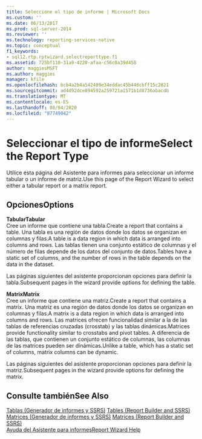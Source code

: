 ```yaml
---
title: Seleccione el tipo de informe | Microsoft Docs
ms.custom: ''
ms.date: 06/13/2017
ms.prod: sql-server-2014
ms.reviewer: ''
ms.technology: reporting-services-native
ms.topic: conceptual
f1_keywords:
- sql12.rtp.rptwizard.selectreporttype.f1
ms.assetid: 725bf110-31a9-4220-afaa-c56c0a39d458
author: maggiesMSFT
ms.author: maggies
manager: kfile
ms.openlocfilehash: bcb4a2b4a542409e34eddac45b446cbff15c2821
ms.sourcegitcommit: ad4d92dce894592a259721a1571b1d8736abacdb
ms.translationtype: MT
ms.contentlocale: es-ES
ms.lasthandoff: 08/04/2020
ms.locfileid: "87749042"
---
```

# <a name="select-the-report-type"></a><span data-ttu-id="641f1-102">Seleccionar el tipo de informe</span><span class="sxs-lookup"><span data-stu-id="641f1-102">Select the Report Type</span></span>
  <span data-ttu-id="641f1-103">Utilice esta página del Asistente para informes para seleccionar un informe tabular o un informe de matriz.</span><span class="sxs-lookup"><span data-stu-id="641f1-103">Use this page of the Report Wizard to select either a tabular report or a matrix report.</span></span>  
  
## <a name="options"></a><span data-ttu-id="641f1-104">Opciones</span><span class="sxs-lookup"><span data-stu-id="641f1-104">Options</span></span>  
 <span data-ttu-id="641f1-105">**Tabular**</span><span class="sxs-lookup"><span data-stu-id="641f1-105">**Tabular**</span></span>  
 <span data-ttu-id="641f1-106">Cree un informe que contiene una tabla.</span><span class="sxs-lookup"><span data-stu-id="641f1-106">Create a report that contains a table.</span></span> <span data-ttu-id="641f1-107">Una tabla es una región de datos donde los datos se organizan en columnas y filas.</span><span class="sxs-lookup"><span data-stu-id="641f1-107">A table is a data region in which data is arranged into columns and rows.</span></span> <span data-ttu-id="641f1-108">Las tablas tienen una conjunto estático de columnas y el número de filas depende de los datos del conjunto de datos.</span><span class="sxs-lookup"><span data-stu-id="641f1-108">Tables have a static set of columns, and the number of rows in the table depends on the data in the dataset.</span></span>  
  
 <span data-ttu-id="641f1-109">Las páginas siguientes del asistente proporcionan opciones para definir la tabla.</span><span class="sxs-lookup"><span data-stu-id="641f1-109">Subsequent pages in the wizard provide options for defining the table.</span></span>  
  
 <span data-ttu-id="641f1-110">**Matrix**</span><span class="sxs-lookup"><span data-stu-id="641f1-110">**Matrix**</span></span>  
 <span data-ttu-id="641f1-111">Cree un informe que contiene una matriz.</span><span class="sxs-lookup"><span data-stu-id="641f1-111">Create a report that contains a matrix.</span></span> <span data-ttu-id="641f1-112">Una matriz es una región de datos donde los datos se organizan en columnas y filas.</span><span class="sxs-lookup"><span data-stu-id="641f1-112">A matrix is a data region in which data is arranged into columns and rows.</span></span> <span data-ttu-id="641f1-113">Las matrices ofrecen funcionalidad similar a la de las tablas de referencias cruzadas (crosstab) y las tablas dinámicas.</span><span class="sxs-lookup"><span data-stu-id="641f1-113">Matrices provide functionality similar to crosstabs and pivot tables.</span></span> <span data-ttu-id="641f1-114">A diferencia de las tablas, que contienen un conjunto estático de columnas, las columnas de las matrices pueden ser dinámicas.</span><span class="sxs-lookup"><span data-stu-id="641f1-114">Unlike a table, which has a static set of columns, matrix columns can be dynamic.</span></span>  
  
 <span data-ttu-id="641f1-115">Las páginas siguientes del asistente proporcionan opciones para definir la matriz.</span><span class="sxs-lookup"><span data-stu-id="641f1-115">Subsequent pages in the wizard provide options for defining the matrix.</span></span>  
  
## <a name="see-also"></a><span data-ttu-id="641f1-116">Consulte también</span><span class="sxs-lookup"><span data-stu-id="641f1-116">See Also</span></span>  
 <span data-ttu-id="641f1-117">[Tablas &#40;Generador de informes y SSRS&#41;](report-design/tables-report-builder-and-ssrs.md) </span><span class="sxs-lookup"><span data-stu-id="641f1-117">[Tables &#40;Report Builder  and SSRS&#41;](report-design/tables-report-builder-and-ssrs.md) </span></span>  
 <span data-ttu-id="641f1-118">[Matrices &#40;Generador de informes y SSRS&#41;](report-design/create-a-matrix-report-builder-and-ssrs.md) </span><span class="sxs-lookup"><span data-stu-id="641f1-118">[Matrices &#40;Report Builder and SSRS&#41;](report-design/create-a-matrix-report-builder-and-ssrs.md) </span></span>  
 [<span data-ttu-id="641f1-119">Ayuda del Asistente para informes</span><span class="sxs-lookup"><span data-stu-id="641f1-119">Report Wizard Help</span></span>](../../2014/reporting-services/report-wizard-help.md)  
  
  
